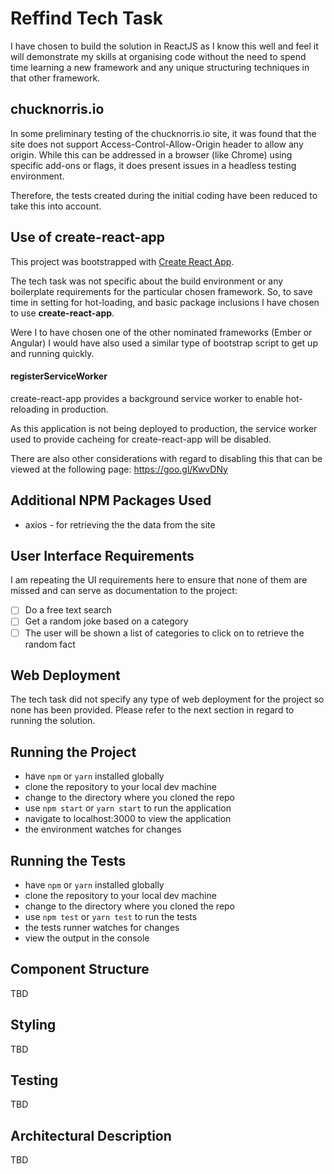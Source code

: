 
# Reffind Tech Task
I have chosen to build the solution in ReactJS as I know this well and feel it will demonstrate my skills at organising code without the need to spend time learning a new framework and any unique structuring techniques in that other framework.

## chucknorris.io 
In some preliminary testing of the chucknorris.io site, it was found that the site does not support Access-Control-Allow-Origin header to allow any origin. While this can be addressed in a browser (like Chrome) using specific add-ons or flags, it does present issues in a headless testing environment.

Therefore, the tests created during the initial coding have been reduced to take this into account.

## Use of create-react-app
This project was bootstrapped with [Create React App](https://github.com/facebookincubator/create-react-app).

The tech task was not specific about the build environment or any boilerplate requirements for the particular chosen framework. So, to save time in setting for hot-loading, and basic package inclusions I have chosen to use __create-react-app__.

Were I to have chosen one of the other nominated frameworks (Ember or Angular) I would have also used a similar type of bootstrap script to get up and running quickly.

#### registerServiceWorker
create-react-app provides a background service worker to enable hot-reloading in production.

As this application is not being deployed to production, the service worker used to provide cacheing for create-react-app will be disabled.

There are also other considerations with regard to disabling this that can be viewed at the following page: https://goo.gl/KwvDNy

## Additional NPM Packages Used
- axios - for retrieving the the data from the site

## User Interface Requirements
I am repeating the UI requirements here to ensure that none of them are missed and can serve as documentation to the project:

- [ ] Do a free text search
- [ ] Get a random joke based on a category
- [ ] The user will be shown a list of categories to click on to retrieve the random fact

## Web Deployment
The tech task did not specify any type of web deployment for the project so none has been provided.  Please refer to the next section in regard to running the solution.

## Running the Project
- have `npm` or `yarn` installed globally
- clone the repository to your local dev machine
- change to the directory where you cloned the repo
- use `npm start` or `yarn start` to run the application
- navigate to localhost:3000 to view the application
- the environment watches for changes

## Running the Tests
- have `npm` or `yarn` installed globally
- clone the repository to your local dev machine
- change to the directory where you cloned the repo
- use `npm test` or `yarn test` to run the tests
- the tests runner watches for changes
- view the output in the console

## Component Structure
TBD

## Styling
TBD

## Testing
TBD

## Architectural Description
TBD
